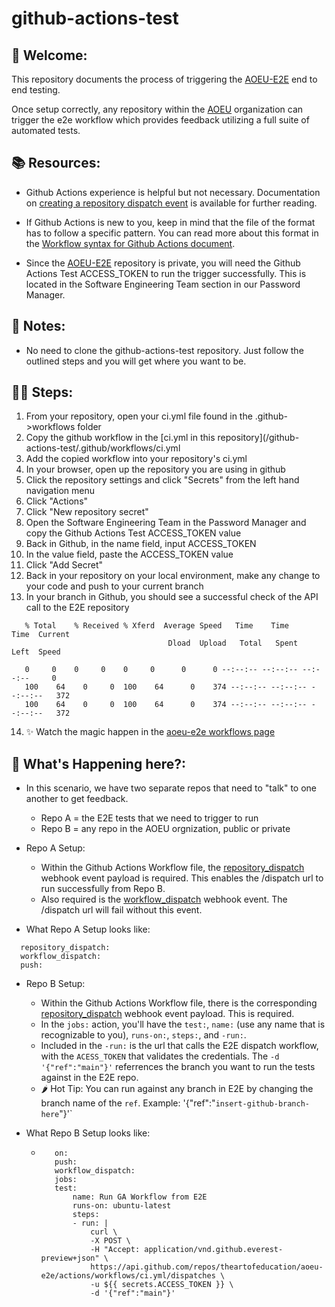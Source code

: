 # github-actions-test

## 👋 Welcome:

This repository documents the process of triggering the [AOEU-E2E](https://github.com/theartofeducation/aoeu-e2e) end to end testing. 

Once setup correctly, any repository within the [AOEU](https://github.com/theartofeducation) organization can trigger the e2e 
workflow which provides feedback utilizing a full suite of automated tests. 

## 📚 Resources:

* Github Actions experience is helpful but not necessary. Documentation on [creating a repository dispatch event](https://docs.github.com/en/rest/reference/repos#create-a-repository-dispatch-event) 
is available for further reading.

* If Github Actions is new to you, keep in mind that the file of the format has to follow a specific pattern. You can read more 
about this format in the [Workflow syntax for Github Actions document](https://docs.github.com/en/actions/using-workflows/workflow-syntax-for-github-actions).

* Since the [AOEU-E2E](https://github.com/theartofeducation/aoeu-e2e) repository is private, you will need the 
Github Actions Test ACCESS_TOKEN to run the trigger successfully. This is located in the Software Engineering Team section in our Password Manager.
## 📝 Notes: 

* No need to clone the github-actions-test repository. Just follow the outlined steps and you will get where you want to be. 
## 🚶🏽 Steps:

1. From your repository, open your ci.yml file found in the .github->workflows folder
2. Copy the github workflow in the [ci.yml in this repository](/github-actions-test/.github/workflows/ci.yml
3. Add the copied workflow into your repository's ci.yml
4. In your browser, open up the repository you are using in github
5. Click the repository settings and click "Secrets" from the left hand navigation menu
6. Click "Actions"
7. Click "New repository secret"
8. Open the Software Engineering Team in the Password Manager and copy the Github Actions Test ACCESS_TOKEN value
9. Back in Github, in the name field, input ACCESS_TOKEN 
10. In the value field, paste the ACCESS_TOKEN value
11. Click "Add Secret"
12. Back in your repository on your local environment, make any change to your code and push to your current branch
13. In your branch in Github, you should see a successful check of the API call to the E2E repository
 ```Run curl \
    % Total    % Received % Xferd  Average Speed   Time    Time     Time  Current
                                    Dload  Upload   Total   Spent    Left  Speed

    0     0    0     0    0     0      0      0 --:--:-- --:--:-- --:--:--     0
    100    64    0     0  100    64      0    374 --:--:-- --:--:-- --:--:--   372
    100    64    0     0  100    64      0    374 --:--:-- --:--:-- --:--:--   372
```
14. ✨ Watch the magic happen in the [aoeu-e2e workflows page](https://github.com/theartofeducation/aoeu-e2e/actions/workflows/ci.yml)

## 🤔 What's Happening here?:

* In this scenario, we have two separate repos that need to "talk" to one another to get feedback. 
   * Repo A = the E2E tests that we need to trigger to run
   * Repo B = any repo in the AOEU orgnization, public or private

* Repo A Setup:
   * Within the Github Actions Workflow file, the [repository_dispatch](https://docs.github.com/en/actions/using-workflows/events-that-trigger-workflows#repository_dispatch) webhook event payload is required. This enables the /dispatch url to run successfully from Repo B. 
   * Also required is the [workflow_dispatch](https://docs.github.com/en/actions/using-workflows/events-that-trigger-workflows#workflow_dispatch) webhook event. The /dispatch url will fail without this event. 

* What Repo A Setup looks like: 
```on:
  repository_dispatch:
  workflow_dispatch:
  push:
```
* Repo B Setup:
   * Within the Github Actions Workflow file, there is the corresponding [repository_dispatch](https://docs.github.com/en/actions/using-workflows/events-that-trigger-workflows#repository_dispatch) webhook event payload. This is required. 
   * In the `jobs:` action, you'll  have the `test:`, `name:` (use any name that is recognizable to you), `runs-on:`, `steps:`, and `-run:`.
   * Included in the `-run:` is the url that calls the E2E dispatch workflow, with the `ACESS_TOKEN` that validates the credentials. The `-d '{"ref":"main"}'` referrences the branch you want to run the tests against in the E2E repo. 
   * 🌶️ Hot Tip: You can run against any branch in E2E by changing the branch name of the `ref`. Example: '{"ref":"`insert-github-branch-here`"}'`

* What Repo B Setup looks like: 
   * ```name: github-actions-test ci
        on:
        push:
        workflow_dispatch:
        jobs:
        test:
            name: Run GA Workflow from E2E
            runs-on: ubuntu-latest
            steps:
            - run: |
                curl \
                -X POST \
                -H "Accept: application/vnd.github.everest-preview+json" \
                https://api.github.com/repos/theartofeducation/aoeu-e2e/actions/workflows/ci.yml/dispatches \
                -u ${{ secrets.ACCESS_TOKEN }} \
                -d '{"ref":"main"}'

